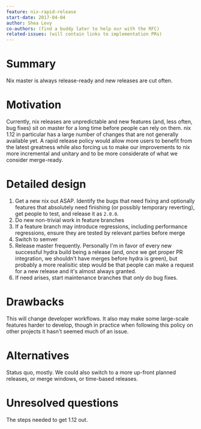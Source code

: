```yaml
---
feature: nix-rapid-release
start-date: 2017-04-04
author: Shea Levy
co-authors: (find a buddy later to help our with the RFC)
related-issues: (will contain links to implementation PRs)
---
```


# Summary
[summary]: #summary

Nix master is always release-ready and new releases are cut often.

# Motivation
[motivation]: #motivation

Currently, nix releases are unpredictable and new features (and, less
often, bug fixes) sit on master for a long time before people can rely
on them. nix 1.12 in particular has a large number of changes that are
not generally available yet. A rapid release policy would allow more
users to benefit from the latest greatness while also forcing us to
make our improvements to nix more incremental and unitary and to be
more considerate of what we consider merge-ready.

# Detailed design
[design]: #detailed-design

1. Get a new nix out ASAP. Identify the bugs that need fixing and
   optionally features that absolutely need finishing (or possibly
   temporary reverting), get people to test, and release it as `2.0.0`.
2. Do new non-trivial work in feature branches
3. If a feature branch may introduce regressions, including
   performance regressions, ensure they are tested by relevant parties
   before merge
4. Switch to semver
5. Release master frequently. Personally I'm in favor of every new
   successful hydra build being a release (and, once we get proper PR
   integration, we shouldn't have merges before hydra is green), but
   probably a more realisitic step would be that people can make a
   request for a new release and it's almost always granted.
6. If need arises, start maintenance branches that *only* do bug fixes.

# Drawbacks
[drawbacks]: #drawbacks

This will change developer workflows. It also may make some large-scale
features harder to develop, though in practice when following this
policy on other projects it hasn't seemed much of an issue.

# Alternatives
[alternatives]: #alternatives

Status quo, mostly. We could also switch to a more up-front planned
releases, or merge windows, or time-based releases.

# Unresolved questions
[unresolved]: #unresolved-questions

The steps needed to get 1.12 out.
